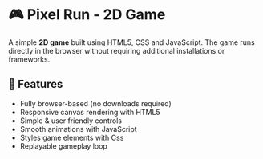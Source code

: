 # 🎮 Pixel Run - 2D Game
A simple **2D game** built using HTML5, CSS and JavaScript. The game runs directly in the browser without requiring additional installations or frameworks.

## 🚀 Features
- Fully browser-based (no downloads required)
- Responsive canvas rendering with HTML5
- Simple & user friendly controls 
- Smooth animations with JavaScript
- Styles game elements with Css
- Replayable gameplay loop


